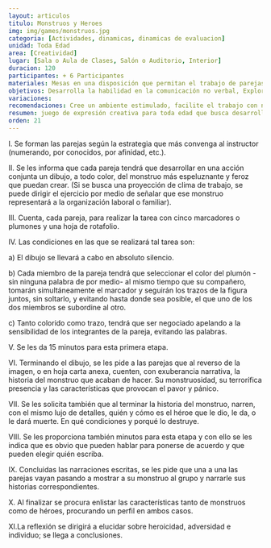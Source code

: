 ```yaml
---
layout: articulos
titulo: Monstruos y Heroes
img: img/games/monstruos.jpg
categoria: [Actividades, dinamicas, dinamicas de evaluacion]
unidad: Toda Edad
area: [Creatividad]
lugar: [Sala o Aula de Clases, Salón o Auditorio, Interior]
duracion: 120
participantes: + 6 Participantes
materiales: Mesas en una disposición que permitan el trabajo de parejas cara a cara, Plumones/marcadores de varios colores, cinco por cada pareja y Una hoja rotafolio por pareja.
objetivos: Desarrolla la habilidad en la comunicación no verbal, Explora la creatividad y la fantasía; Constituye una herramienta de diagnóstico para determinar el tipo de sentimiento que profesan los individuos hacia su trabajo, o también, la visualización que éstos hacen de su núcleo familiar.
variaciones: 
recomendaciones: Cree un ambiente estimulado, facilite el trabajo con narraciones y comentarios que estimulen la creatividad.
resumen: juego de expresión creativa para toda edad que busca desarrolla la habilidad en la comunicación no verbal, Explora la creatividad y la fantasía
orden: 21
---
```

I. Se forman las parejas según la estrategia que más convenga al instructor (numerando, por conocidos, por afinidad, etc.).

II. Se les informa que cada pareja tendrá que desarrollar en una acción conjunta un dibujo, a todo color, del monstruo más espeluznante y feroz que puedan crear. (Si se busca una proyección de clima de trabajo, se puede dirigir el ejercicio por medio de señalar que ese monstruo representará a la organización laboral o familiar).

III. Cuenta, cada pareja, para realizar la tarea con cinco marcadores o plumones y una hoja de rotafolio.

IV. Las condiciones en las que se realizará tal tarea son:

a) El dibujo se llevará a cabo en absoluto silencio.

b) Cada miembro de la pareja tendrá que seleccionar el color del plumón -sin ninguna palabra de por medio- al mismo tiempo que su compañero, tomarán simultáneamente el marcador y seguirán los trazos de la figura juntos, sin soltarlo, y evitando hasta donde sea posible, el que uno de los dos miembros se subordine al otro.

c) Tanto colorido como trazo, tendrá que ser negociado apelando a la sensibilidad de los integrantes de la pareja, evitando las palabras.

V. Se les da 15 minutos para esta primera etapa.

VI. Terminando el dibujo, se les pide a las parejas que al reverso de la imagen, o en hoja carta anexa, cuenten, con exuberancia narrativa, la historia del monstruo que acaban de hacer. Su monstruosidad, su terrorífica presencia y las características que provocan el pavor y pánico.

VII. Se les solicita también que al terminar la historia del monstruo, narren, con el mismo lujo de detalles, quién y cómo es el héroe que le dio, le da, o le dará muerte. En qué condiciones y porqué lo destruye.

VIII. Se les proporciona también minutos para esta etapa y con ello se les indica que es obvio que pueden hablar para ponerse de acuerdo y que pueden elegir quién escriba.

IX. Concluidas las narraciones escritas, se les pide que una a una las parejas vayan pasando a mostrar a su monstruo al grupo y narrarle sus historias correspondientes.

X. Al finalizar se procura enlistar las características tanto de monstruos como de héroes, procurando un perfil en ambos casos.

XI.La reflexión se dirigirá a elucidar sobre heroicidad, adversidad e individuo; se llega a conclusiones.
